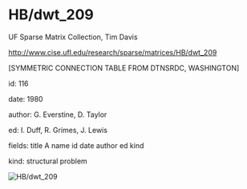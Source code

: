 # HB/dwt_209

 UF Sparse Matrix Collection, Tim Davis

 http://www.cise.ufl.edu/research/sparse/matrices/HB/dwt_209

 [SYMMETRIC CONNECTION TABLE FROM DTNSRDC, WASHINGTON]

 id: 116

 date: 1980

 author: G. Everstine, D. Taylor

 ed: I. Duff, R. Grimes, J. Lewis

 fields: title A name id date author ed kind

 kind: structural problem

![HB/dwt_209](http://www2.research.att.com/~yifanhu/GALLERY/GRAPHS/GIF_SMALL/HB@dwt_209.gif)
